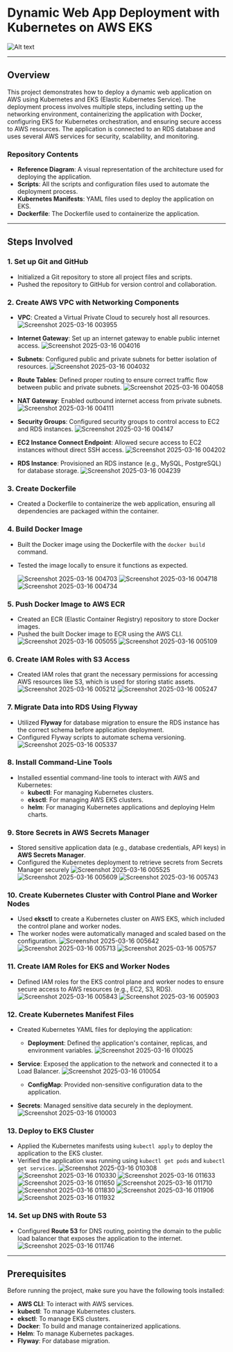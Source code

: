 
# Dynamic Web App Deployment with Kubernetes on AWS EKS

![Alt text](Host_a_Dynamic_Web_App_on_AWS_with_Kubernetes_and_Amazon_EKS.gif)

---


## Overview

This project demonstrates how to deploy a dynamic web application on AWS using Kubernetes and EKS (Elastic Kubernetes Service). The deployment process involves multiple steps, including setting up the networking environment, containerizing the application with Docker, configuring EKS for Kubernetes orchestration, and ensuring secure access to AWS resources. The application is connected to an RDS database and uses several AWS services for security, scalability, and monitoring.

### Repository Contents
- **Reference Diagram**: A visual representation of the architecture used for deploying the application.
- **Scripts**: All the scripts and configuration files used to automate the deployment process.
- **Kubernetes Manifests**: YAML files used to deploy the application on EKS.
- **Dockerfile**: The Dockerfile used to containerize the application.

---

## Steps Involved

### 1. Set up Git and GitHub
- Initialized a Git repository to store all project files and scripts.
- Pushed the repository to GitHub for version control and collaboration.

### 2. Create AWS VPC with Networking Components
- **VPC**: Created a Virtual Private Cloud to securely host all resources.
  ![Screenshot 2025-03-16 003955](https://github.com/user-attachments/assets/07b02ec4-4c0a-4aea-b150-89951a512c8f)

- **Internet Gateway**: Set up an internet gateway to enable public internet access.
  ![Screenshot 2025-03-16 004016](https://github.com/user-attachments/assets/6a5377ec-a25f-41da-bc77-198805e030d5)

- **Subnets**: Configured public and private subnets for better isolation of resources.
  ![Screenshot 2025-03-16 004032](https://github.com/user-attachments/assets/41b24b2d-93ec-4789-80f8-4fdd5eb5c67a)

- **Route Tables**: Defined proper routing to ensure correct traffic flow between public and private subnets.
  ![Screenshot 2025-03-16 004058](https://github.com/user-attachments/assets/d31f6d18-e322-40db-a0c2-d6583b0735fc)

- **NAT Gateway**: Enabled outbound internet access from private subnets.
  ![Screenshot 2025-03-16 004111](https://github.com/user-attachments/assets/d59c09b1-c693-4e69-8155-a24403474ee1)

- **Security Groups**: Configured security groups to control access to EC2 and RDS instances.
  ![Screenshot 2025-03-16 004147](https://github.com/user-attachments/assets/b36becbd-ddca-4853-9c8a-a444d90f9b37)

- **EC2 Instance Connect Endpoint**: Allowed secure access to EC2 instances without direct SSH access.
  ![Screenshot 2025-03-16 004202](https://github.com/user-attachments/assets/e4328e1a-575b-4353-ae0c-dd4555c97f30)

- **RDS Instance**: Provisioned an RDS instance (e.g., MySQL, PostgreSQL) for database storage.
  ![Screenshot 2025-03-16 004239](https://github.com/user-attachments/assets/7b547d15-6a16-4d6f-bc35-916a606c6e13)

 
### 3. Create Dockerfile
- Created a Dockerfile to containerize the web application, ensuring all dependencies are packaged within the container.
### 4. Build Docker Image
- Built the Docker image using the Dockerfile with the `docker build` command.
- Tested the image locally to ensure it functions as expected.

   ![Screenshot 2025-03-16 004703](https://github.com/user-attachments/assets/c1cc6119-2ef8-4870-aa49-b1013b2df8cf)
![Screenshot 2025-03-16 004718](https://github.com/user-attachments/assets/4b868d34-4501-4820-858c-b34eca880231)
![Screenshot 2025-03-16 004734](https://github.com/user-attachments/assets/7de62ef9-b330-4a63-99cd-0129d69e5d2c)


### 5. Push Docker Image to AWS ECR
- Created an ECR (Elastic Container Registry) repository to store Docker images.
- Pushed the built Docker image to ECR using the AWS CLI.
  ![Screenshot 2025-03-16 005055](https://github.com/user-attachments/assets/e25ed6a7-4496-4b8a-82b4-4af17e740345)
![Screenshot 2025-03-16 005109](https://github.com/user-attachments/assets/7a4c7629-ae91-410c-ba2a-710446ac504c)


### 6. Create IAM Roles with S3 Access
- Created IAM roles that grant the necessary permissions for accessing AWS resources like S3, which is used for storing static assets.
  ![Screenshot 2025-03-16 005212](https://github.com/user-attachments/assets/8a3e6703-9b7b-4b4b-89fe-41eefe55e6d1)
![Screenshot 2025-03-16 005247](https://github.com/user-attachments/assets/efc6cabf-859f-4856-bc15-d2884c8d566a)


### 7. Migrate Data into RDS Using Flyway
- Utilized **Flyway** for database migration to ensure the RDS instance has the correct schema before application deployment.
- Configured Flyway scripts to automate schema versioning.
  ![Screenshot 2025-03-16 005337](https://github.com/user-attachments/assets/81201a3d-2b99-4d70-9319-efc2926c41c0)


### 8. Install Command-Line Tools
- Installed essential command-line tools to interact with AWS and Kubernetes:
  - **kubectl**: For managing Kubernetes clusters.
  - **eksctl**: For managing AWS EKS clusters.
  - **helm**: For managing Kubernetes applications and deploying Helm charts.

### 9. Store Secrets in AWS Secrets Manager
- Stored sensitive application data (e.g., database credentials, API keys) in **AWS Secrets Manager**.
- Configured the Kubernetes deployment to retrieve secrets from Secrets Manager securely
![Screenshot 2025-03-16 005525](https://github.com/user-attachments/assets/1cbf07a6-69fa-48ab-9933-0ffe524593f6)
![Screenshot 2025-03-16 005609](https://github.com/user-attachments/assets/8f48650d-7374-46ba-967b-38e23d882f81)
![Screenshot 2025-03-16 005743](https://github.com/user-attachments/assets/6701228a-eb86-44c0-98e7-e9ff7e92c35b)



### 10. Create Kubernetes Cluster with Control Plane and Worker Nodes
- Used **eksctl** to create a Kubernetes cluster on AWS EKS, which included the control plane and worker nodes.
- The worker nodes were automatically managed and scaled based on the configuration.
  ![Screenshot 2025-03-16 005642](https://github.com/user-attachments/assets/6cce86a2-fb13-4580-98e2-e6ad00d1dd37)
![Screenshot 2025-03-16 005713](https://github.com/user-attachments/assets/1c286ca9-4859-4651-a8fd-43dc9f5d7040)
![Screenshot 2025-03-16 005757](https://github.com/user-attachments/assets/a880ebd2-8f42-4205-92a6-ca9484657204)


### 11. Create IAM Roles for EKS and Worker Nodes
- Defined IAM roles for the EKS control plane and worker nodes to ensure secure access to AWS resources (e.g., EC2, S3, RDS).
  ![Screenshot 2025-03-16 005843](https://github.com/user-attachments/assets/3a92ab59-ff2e-424d-a991-b93091bf254c)
![Screenshot 2025-03-16 005903](https://github.com/user-attachments/assets/585ae0b1-8329-45d4-96e8-43527cc967a4)


### 12. Create Kubernetes Manifest Files
- Created Kubernetes YAML files for deploying the application:
  - **Deployment**: Defined the application's container, replicas, and environment variables.
    ![Screenshot 2025-03-16 010025](https://github.com/user-attachments/assets/894dd769-a4cf-402f-80f5-e8aaa88d68b0)

 - **Service**: Exposed the application to the network and connected it to a Load Balancer.
   ![Screenshot 2025-03-16 010054](https://github.com/user-attachments/assets/4a450f8c-78fc-4155-b004-5144c7aa151a)

   - **ConfigMap**: Provided non-sensitive configuration data to the application.
  - **Secrets**: Managed sensitive data securely in the deployment.
![Screenshot 2025-03-16 010003](https://github.com/user-attachments/assets/2f97bc0f-94b3-4d37-b90b-a6d5c480f319)


### 13. Deploy to EKS Cluster
- Applied the Kubernetes manifests using `kubectl apply` to deploy the application to the EKS cluster.
- Verified the application was running using `kubectl get pods` and `kubectl get services`.
  ![Screenshot 2025-03-16 010308](https://github.com/user-attachments/assets/d48faaf9-b7b5-4c77-a012-797d9e9f98ed)
![Screenshot 2025-03-16 010330](https://github.com/user-attachments/assets/f041ebaa-d98e-4b6c-863d-78a7899767c3)
![Screenshot 2025-03-16 011633](https://github.com/user-attachments/assets/c9c7ea41-874c-4b77-8335-33744e4fd906)
![Screenshot 2025-03-16 011650](https://github.com/user-attachments/assets/c741b504-5863-48e6-897e-497b7352ea27)
![Screenshot 2025-03-16 011710](https://github.com/user-attachments/assets/4a357d07-8045-4b16-9b81-92fd6788b860)
![Screenshot 2025-03-16 011830](https://github.com/user-attachments/assets/362de78a-d923-4c4b-b49e-c70b39cb8f86)
![Screenshot 2025-03-16 011906](https://github.com/user-attachments/assets/e908c4b7-1cb0-47ba-8215-a58ca51f2f79)
![Screenshot 2025-03-16 011932](https://github.com/user-attachments/assets/a0f47ba2-7e33-40c8-80c5-84ec308d2493)


### 14. Set up DNS with Route 53
- Configured **Route 53** for DNS routing, pointing the domain to the public load balancer that exposes the application to the internet.
![Screenshot 2025-03-16 011746](https://github.com/user-attachments/assets/91c0b657-ec75-45d4-ab4a-5a86a51dc025)

---

## Prerequisites

Before running the project, make sure you have the following tools installed:
- **AWS CLI**: To interact with AWS services.
- **kubectl**: To manage Kubernetes clusters.
- **eksctl**: To manage EKS clusters.
- **Docker**: To build and manage containerized applications.
- **Helm**: To manage Kubernetes packages.
- **Flyway**: For database migration.




